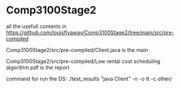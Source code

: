 # Comp3100Stage2
all the usefull contents in https://github.com/louisflyaway/Comp3100Stage2/tree/main/src/pre-compiled

Comp3100Stage2/src/pre-compiled/Client.java is the main 

Comp3100Stage2/src/pre-compiled/Low rental cost scheduling algorithm.pdf is the report

command for run the DS: ./test_results "java Client" -n -o tt -c other/
